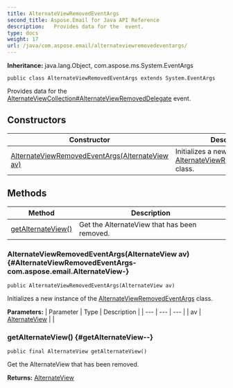 ```yaml
---
title: AlternateViewRemovedEventArgs
second_title: Aspose.Email for Java API Reference
description:   Provides data for the  event.
type: docs
weight: 17
url: /java/com.aspose.email/alternateviewremovedeventargs/
---
```

**Inheritance:**
java.lang.Object, com.aspose.ms.System.EventArgs
```
public class AlternateViewRemovedEventArgs extends System.EventArgs
```

Provides data for the [AlternateViewCollection\#AlternateViewRemovedDelegate](../../com.aspose.email/alternateviewcollection\#AlternateViewRemovedDelegate) event.
## Constructors

| Constructor | Description |
| --- | --- |
| [AlternateViewRemovedEventArgs(AlternateView av)](#AlternateViewRemovedEventArgs-com.aspose.email.AlternateView-) | Initializes a new instance of the [AlternateViewRemovedEventArgs](../../com.aspose.email/alternateviewremovedeventargs) class. |
## Methods

| Method | Description |
| --- | --- |
| [getAlternateView()](#getAlternateView--) | Get the AlternateView that has been removed. |
### AlternateViewRemovedEventArgs(AlternateView av) {#AlternateViewRemovedEventArgs-com.aspose.email.AlternateView-}
```
public AlternateViewRemovedEventArgs(AlternateView av)
```


Initializes a new instance of the [AlternateViewRemovedEventArgs](../../com.aspose.email/alternateviewremovedeventargs) class.

**Parameters:**
| Parameter | Type | Description |
| --- | --- | --- |
| av | [AlternateView](../../com.aspose.email/alternateview) |  |

### getAlternateView() {#getAlternateView--}
```
public final AlternateView getAlternateView()
```


Get the AlternateView that has been removed.

**Returns:**
[AlternateView](../../com.aspose.email/alternateview)
